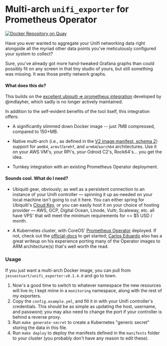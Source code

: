 Multi-arch `unifi_exporter` for Prometheus Operator
=======================================================

[![Docker Repository on Quay][quay-badge]][quay-link]

Have you ever wanted to aggregate your Unifi networking data right alongside
all the myriad other data points you've meticulously configured your system to
collect?

Sure, you've already got more hand-tweaked Grafana graphs than could possibly
fit on any screen in that tiny studio of yours, but still something was missing.
It was those pretty network graphs.

#### What does this do?

This builds on the [excellent ubiquiti => prometheus integration][unifi-exporter-mdlayher]
developed by @mdlayher, which sadly is no longer actively maintained.

In addition to the self-evident benefits of the tool itself, this integration
offers:

- A significantly slimmed down Docker image -- just 7MB compressed, compared to
  150+MB.

- Native multi-arch (i.e., as defined in the [V2 image manifest, schema
  2][v2-image-manifest]) support for `amd64`, `armv7`/`armhf`, and `arm64`/`aarch64`
  architectures. Use it on your AWS VM's, your RPi's, your Odroid C2's,
  Rock64's... you get the idea.

- Turnkey integration with an existing Prometheus Operator deployment.

#### Sounds cool. What do I need?

- Ubiquiti gear, obviously; as well as a persistent connection to an instance
  of your Unifi controller — spinning it up as-needed on your local machine
  isn't going to cut it here. You can either spring for Ubiquiti's [Cloud
  Key][cloud-key-amazon], or you can easily host it on your choice of hosting
  provider — AWS, GCP, Digital Ocean, Linode, Vultr, Scaleway, etc. all have
  VPS' that will meet the minimum requirements for <= $5 USD / month.

- A Kubernetes cluster, with CoreOS' [Prometheus Operator][prom-op] deployed.
  If not, check out the [official-docs][prom-op-docs] to get started; [Carlos
  Eduardo][prom-op-carlosedp] also has a great writeup on his experience
  porting many of the Operator images to ARM architecture(s) that's well worth
  the read.

### Usage

If you just want a multi-arch Docker image, you can pull from
`jessestuart/unifi_exporter:v0.1.4.0` and go to town.

1. Now's a good time to switch to whatever namespace the new resources will
   live in; I kept miine in a `monitoring` namespace, along with the rest of
   my exporters.
1. Copy the `config.example.yml`, and fill it in with your Unifi controller's
   credentials. This should be as simple as updating the host, username, and
   password; you may also need to change the port if your controller is behind
   a reverse proxy.
1. Run `make generate-secret` to create a Kubernetes "generic secret" storing
   the data in this file.
1. Run `make deploy` to deploy the manifests defined in the `manifests` folder
   to your cluster (you probably don't have any reason to edit these).

[cloud-key-amazon]: https://www.amazon.com/Ubiquiti-Unifi-Cloud-Key-Control/dp/B017T2QB22/
[prom-op-carlosedp]: https://itnext.io/creating-a-full-monitoring-solution-for-arm-kubernetes-cluster-53b3671186cb
[prom-op-docs]: https://coreos.com/operators/prometheus/docs/latest/
[prom-op]: https://github.com/coreos/prometheus-operator
[unifi-exporter-mdlayher]: https://github.com/mdlayher/unifi_exporter
[v2-image-manifest]: https://docs.docker.com/registry/spec/manifest-v2-2/
[quay-badge]: https://quay.io/repository/jessestuart/unifi_exporter/status
[quay-link]: https://quay.io/repository/jessestuart/unifi_exporter
